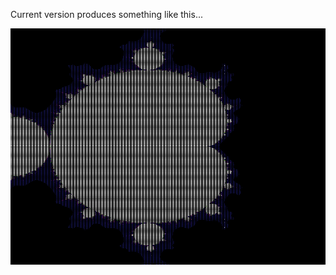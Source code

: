 Current version produces something like this...

![Image of an example fractal](/very_simple.bmp?raw=true "Ugly Fractal")